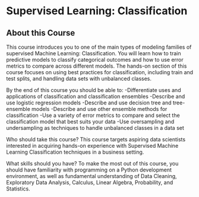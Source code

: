 # Supervised Learning: Classification

## About this Course

This course introduces you to one of the main types of modeling families of supervised Machine Learning: Classification. You will learn how to train predictive models to classify categorical outcomes and how to use error metrics to compare across different models. The hands-on section of this course focuses on using best practices for classification, including train and test splits, and handling data sets with unbalanced classes.

By the end of this course you should be able to:
-Differentiate uses and applications of classification and classification ensembles
-Describe and use logistic regression models
-Describe and use decision tree and tree-ensemble models
-Describe and use other ensemble methods for classification
-Use a variety of error metrics to compare and select the classification model that best suits your data
-Use oversampling and undersampling as techniques to handle unbalanced classes in a data set
 
Who should take this course?
This course targets aspiring data scientists interested in acquiring hands-on experience with Supervised Machine Learning Classification techniques in a business setting.
 
What skills should you have?
To make the most out of this course, you should have familiarity with programming on a Python development environment, as well as fundamental understanding of Data Cleaning, Exploratory Data Analysis, Calculus, Linear Algebra, Probability, and Statistics.
